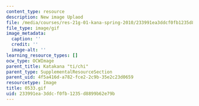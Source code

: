 ```yaml
---
content_type: resource
description: New image Uplaod
file: /media/courses/res-21g-01-kana-spring-2010/233991ea3ddcf0fb1235d8899b62e79b_0533.gif
file_type: image/gif
image_metadata:
  caption: ''
  credit: ''
  image-alt: ''
learning_resource_types: []
ocw_type: OCWImage
parent_title: Katakana "ti/chi"
parent_type: SupplementalResourceSection
parent_uid: 4f5a416d-a782-fce2-2c9b-35e2c23d0659
resourcetype: Image
title: 0533.gif
uid: 233991ea-3ddc-f0fb-1235-d8899b62e79b
---
```

